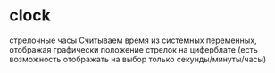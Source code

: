 # clock
стрелочные часы
Считываем время из системных переменных, отображая графически положение стрелок на циферблате (есть возможность отображать на выбор только секунды/минуты/часы)
